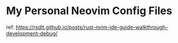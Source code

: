 # My Personal Neovim Config Files

ref: https://rsdlt.github.io/posts/rust-nvim-ide-guide-walkthrough-development-debug/
